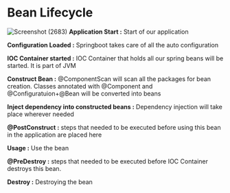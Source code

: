 # Bean Lifecycle
![Screenshot (2683)](https://github.com/user-attachments/assets/7bf3dff7-a05d-457b-8667-be5019e16348)
**Application Start :** Start of our application

**Configuration Loaded :** Springboot takes care of all the auto configuration

**IOC Container started :** IOC Container that holds all our spring beans will be started. It is part of JVM

**Construct Bean :** @ComponentScan will scan all the packages for bean creation. Classes annotated with @Component and @Configuratuion+@Bean will be converted into beans

**Inject dependency into constructed beans :** Dependency injection will take place wherever needed

**@PostConstruct :** steps that needed to be executed before using this bean in the application are placed here

**Usage :** Use the bean

**@PreDestroy :** steps that needed to be executed before IOC Container destroys this bean.

**Destroy :** Destroying the bean



